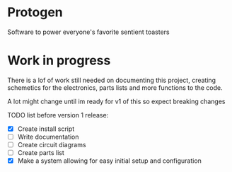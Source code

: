# Protogen
Software to power everyone's favorite sentient toasters

# Work in progress
There is a lof of work still needed on documenting this project, creating schemetics for the electronics, parts lists and more functions to the code.

A lot might change until im ready for v1 of this so expect breaking changes

TODO list before version 1 release:
* [x] Create install script
* [ ] Write documentation
* [ ] Create circuit diagrams
* [ ] Create parts list
* [X] Make a system allowing for easy initial setup and configuration

